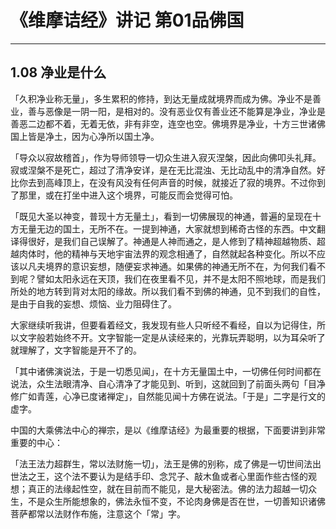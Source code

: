 # 《维摩诘经》讲记 第01品佛国

------

## 1.08 净业是什么

「久积净业称无量」，多生累积的修持，到达无量成就境界而成为佛。净业不是善业，善与恶像是一阴一阳，是相对的。没有恶业仅有善业还不能算是净业，净业是善恶二边都不着，无着无依，非有非空，连空也空。佛境界是净业，十方三世诸佛国上皆是净土，因为心净所以国土净。

「导众以寂故稽首」，作为导师领导一切众生进入寂灭涅槃，因此向佛叩头礼拜。寂或涅槃不是死亡，超过了清净安详，是在无比混浊、无比动乱中的清净自然。好比你去到高峰顶上，在没有风没有任何声音的时候，就接近了寂的境界。不过你到了那里，或在打坐中进入这个境界，可能反而会觉得可怕。

「既见大圣以神变，普现十方无量土」，看到一切佛展现的神通，普遍的呈现在十方无量无边的国土，无所不在。一提到神通，大家就想到稀奇古怪的东西。中文翻译得很好，是我们自己误解了。神通是人神而通之，是人修到了精神超越物质、超越肉体时，他的精神与天地宇宙法界的观念相通了，自然就起各种变化。所以不应该以凡夫境界的意识妄想，随便妄求神通。如果佛的神通无所不在，为何我们看不到呢？譬如太阳永远在天顶，我们在夜里看不见，并不是太阳不照地球，而是我们所处的地方转到背对太阳的缘故。所以我们看不到佛的神通，见不到我们的自性，是由于自我的妄想、烦恼、业力阻碍住了。

大家继续听我讲，但要看着经文，我发现有些人只听经不看经，自以为记得住，所以文字般若始终不开。文字智能一定是从读经来的，光靠玩弄聪明，以为耳朵听了就理解了，文字智能是开不了的。

「其中诸佛演说法，于是一切悉见闻」，在十方无量国土中，一切佛任何时间都在说法，众生法眼清净、自心清净了才能见到、听到，这就回到了前面头两句「目净修广如青莲，心净已度诸禅定」，自然能见闻十方佛在说法。「于是」二字是行文的虚字。

中国的大乘佛法中心的禅宗，是以《维摩诘经》为最重要的根据，下面要讲到非常重要的中心：

「法王法力超群生，常以法财施一切」，法王是佛的别称，成了佛是一切世间法出世法之王，这个法不要认为是结手印、念咒子、敲木鱼或者心里面作些古怪的观想；真正的法缘起性空，就在目前而不能见，是大秘密法。佛的法力超越一切众生，不是众生所能想象的，佛法永恒不变，不论肉身佛是否在世，一切善知识诸佛菩萨都常以法财作布施，注意这个「常」字。

